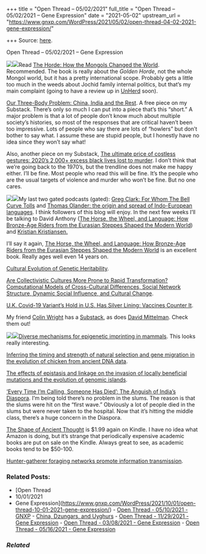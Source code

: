 +++
title = "Open Thread – 05/02/2021"
full_title = "Open Thread – 05/02/2021 – Gene Expression"
date = "2021-05-02"
upstream_url = "https://www.gnxp.com/WordPress/2021/05/02/open-thread-04-02-2021-gene-expression/"

+++
Source: [here](https://www.gnxp.com/WordPress/2021/05/02/open-thread-04-02-2021-gene-expression/).

Open Thread – 05/02/2021 – Gene Expression

[![](https://i0.wp.com/www.gnxp.com/WordPress/wp-content/uploads/2021/05/thehorde.jpg?resize=199%2C300&ssl=1)![](https://i0.wp.com/www.gnxp.com/WordPress/wp-content/uploads/2021/05/thehorde.jpg?resize=199%2C300&ssl=1)](https://www.amazon.com/exec/obidos/ASIN/B08VF4PJ1M/geneexpressio-20)Read [The Horde: How the Mongols Changed the World](https://www.amazon.com/exec/obidos/ASIN/B08VF4PJ1M/geneexpressio-20). Recommended. The book is really about the *Golden Horde*, not the whole Mongol world, but it has a pretty international scope. Probably gets a little too much in the weeds about Jochid family internal politics, but that’s my main complaint (going to have a review up in [UnHerd](http://unherd.com/) soon).

[Our Three-Body Problem: China, India and the Rest](https://razib.substack.com/p/our-three-body-problem). A free piece on my Substack. There’s only so much I can put into a piece that’s this “short.” A major problem is that a lot of people don’t know much about multiple society’s histories, so most of the responses that are critical haven’t been too impressive. Lots of people who say there are lots of “howlers” but don’t bother to say what. I assume these are stupid people, but I honestly have no idea since they won’t say what!

Also, another piece on my Substack, [The ultimate price of costless gestures: 2020’s 2,000+ excess black lives lost to murder](https://razib.substack.com/p/the-ultimate-price-of-costless-gestures). I don’t think that we’re going back to the 1970’s, but the trendline does not make me happy either. I’ll be fine. Most people who read this will be fine. It’s the people who are the usual targets of violence and murder who won’t be fine. But no one cares.

[![](https://i0.wp.com/www.gnxp.com/WordPress/wp-content/uploads/2017/08/horsewheel.jpeg?resize=181%2C278&ssl=1)![](https://i0.wp.com/www.gnxp.com/WordPress/wp-content/uploads/2017/08/horsewheel.jpeg?resize=181%2C278&ssl=1)](https://www.amazon.com/exec/obidos/ASIN/B003TSEL1Y/geneexpressio-20)My last two gated podcasts (gated): [Greg Clark: For Whom The Bell Curve Tolls](https://razib.substack.com/p/greg-clark-for-whom-the-bell-curve) and [Thomas Olander: the origin and spread of Indo-European languages](https://razib.substack.com/p/thomas-olander-the-origin-and-spread). I think followers of this blog will enjoy. In the next few weeks I’ll be talking to David Anthony ([The Horse, the Wheel, and Language: How Bronze-Age Riders from the Eurasian Steppes Shaped the Modern World](https://www.amazon.com/exec/obidos/ASIN/B003TSEL1Y/geneexpressio-20)) and [Kristian Kristiansen](https://en.wikipedia.org/wiki/Kristian_Kristiansen_(archaeologist))[.](https://www.amazon.com/exec/obidos/ASIN/B003TSEL1Y/geneexpressio-20)

I’ll say it again, [The Horse, the Wheel, and Language: How Bronze-Age Riders from the Eurasian Steppes Shaped the Modern World](https://www.amazon.com/exec/obidos/ASIN/B003TSEL1Y/geneexpressio-20) is an excellent book. Really ages well even 14 years on.

[Cultural Evolution of Genetic Heritability](https://www.biorxiv.org/content/10.1101/2020.06.23.167676v2).

[Are Collectivistic Cultures More Prone to Rapid Transformation? Computational Models of Cross-Cultural Differences, Social Network Structure, Dynamic Social Influence, and Cultural Change](https://journals.sagepub.com/doi/abs/10.1177/1088868319855783).

[U.K. Covid-19 Variant’s Hold in U.S. Has Silver Lining: Vaccines Counter It](https://www.wsj.com/articles/u-k-covid-19-variants-hold-in-u-s-has-silver-lining-vaccines-counter-it-11619956800?reflink=desktopwebshare_twitter).

My friend [Colin Wright](https://colinwright.substack.com/subscribe) has a [Substack](https://colinwright.substack.com/subscribe), as does [David Mittelman](https://evolvability.substack.com/). Check them out!

[![](https://i0.wp.com/www.gnxp.com/WordPress/wp-content/uploads/2018/03/theshapeofancientthought.jpeg?resize=185%2C272&ssl=1)![](https://i0.wp.com/www.gnxp.com/WordPress/wp-content/uploads/2018/03/theshapeofancientthought.jpeg?resize=185%2C272&ssl=1)](https://www.amazon.com/exec/obidos/ASIN/B007704Y80/geneexpressio-20)[Diverse mechanisms for epigenetic imprinting in mammals](https://www.biorxiv.org/content/10.1101/2021.04.30.442087v1). This looks really interesting.

[Inferring the timing and strength of natural selection and gene migration in the evolution of chicken from ancient DNA data](https://www.biorxiv.org/content/10.1101/2021.04.30.442150v1).

[The effects of epistasis and linkage on the invasion of locally beneficial mutations and the evolution of genomic islands](https://www.biorxiv.org/content/10.1101/2021.04.30.442097v1).

[‘Every Time I’m Calling, Someone Has Died’: The Anguish of India’s Diaspora](https://www.nytimes.com/2021/05/01/world/europe/uk-india-diaspora-Covid.html?smid=tw-share). I’m being told there’s no problem in the slums. The reason is that the slums were hit on the “first wave.” Obviously a lot of people died in the slums but were never taken to the hospital. Now that it’s hitting the middle class, there’s a huge concern in the Diaspora.

[The Shape of Ancient Thought](https://www.amazon.com/exec/obidos/ASIN/B007704Y80/geneexpressio-20) is \$1.99 again on Kindle. I have no idea what Amazon is doing, but it’s strange that periodically expensive academic books are put on sale on the Kindle. Always great to see, as academic books tend to be \$50-100.

[Hunter-gatherer foraging networks promote information transmission](https://www.biorxiv.org/content/10.1101/2021.04.29.442031v1).

### Related Posts:

- [Open Thread
- 10/01/2021
- Gene
  Expression](https://www.gnxp.com/WordPress/2021/10/01/open-thread-10-01-2021-gene-expression/) - [Open Thread - 05/10/2021 -
  GNXP](https://www.gnxp.com/WordPress/2021/05/10/open-thread-05-10-2021-gnxp/) - [China, Dzungars, and
  Uyghurs](https://www.gnxp.com/WordPress/2021/02/25/china-dzungars-and-uygurs/) - [Open Thread - 11/29/2021 - Gene
  Expression](https://www.gnxp.com/WordPress/2021/11/29/open-thread-11-29-2021-gene-expression/) - [Open Thread - 03/08/2021 - Gene
  Expression](https://www.gnxp.com/WordPress/2021/03/08/open-thread-03-08-2021-gene-expression/) - [Open Thread - 05/16/2021 - Gene
  Expression](https://www.gnxp.com/WordPress/2021/05/16/open-thread-05-16-2021-gene-expression/)

### *Related*

[](https://www.addtoany.com/add_to/facebook?linkurl=https%3A%2F%2Fwww.gnxp.com%2FWordPress%2F2021%2F05%2F02%2Fopen-thread-04-02-2021-gene-expression%2F&linkname=Open%20Thread%20%E2%80%93%2005%2F02%2F2021%20%E2%80%93%20Gene%20Expression "Facebook")[](https://www.addtoany.com/add_to/twitter?linkurl=https%3A%2F%2Fwww.gnxp.com%2FWordPress%2F2021%2F05%2F02%2Fopen-thread-04-02-2021-gene-expression%2F&linkname=Open%20Thread%20%E2%80%93%2005%2F02%2F2021%20%E2%80%93%20Gene%20Expression "Twitter")[](https://www.addtoany.com/add_to/email?linkurl=https%3A%2F%2Fwww.gnxp.com%2FWordPress%2F2021%2F05%2F02%2Fopen-thread-04-02-2021-gene-expression%2F&linkname=Open%20Thread%20%E2%80%93%2005%2F02%2F2021%20%E2%80%93%20Gene%20Expression "Email")[](https://www.addtoany.com/share)
